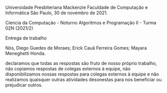 Universidade Presbiteriana Mackenzie
Faculdade de Computação e Informática 
São Paulo, 30 de novembro de 2021.

Ciencia da Computação - Noturno
Algoritmos e Programação II - Turma 02N (2021/2)

Entrega de trabalho

Nós, 
Diego Guedes de Moraes;
Erick Cauã Ferreira Gomes;
Mayara Meneghetti Honda.

declaramos que todas as respostas são fruto de nosso próprio trabalho,
não copiamos respostas de colegas externos à equipe,
não disponibilizamos nossas respostas para colegas externos à equipe e
não realizamos quaisquer outras atividades desonestas para nos beneficiar ou prejudicar outros.




